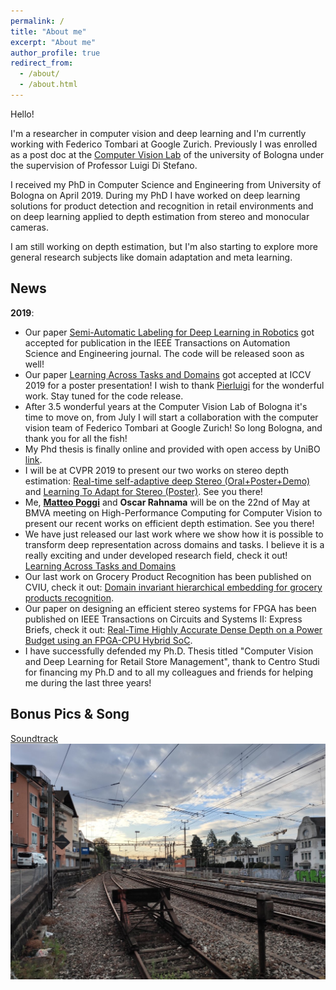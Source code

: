 ```yaml
---
permalink: /
title: "About me"
excerpt: "About me"
author_profile: true
redirect_from: 
  - /about/
  - /about.html
---
```


Hello!

I'm a researcher in computer vision and deep learning and I'm currently working with Federico Tombari at Google Zurich. 
Previously I was enrolled as a post doc at the [Computer Vision Lab](https://www.vision.deis.unibo.it/) of the university of Bologna under the supervision of Professor Luigi Di Stefano.

I received my PhD in Computer Science and Engineering from University of Bologna on April 2019. 
During my PhD I have worked on deep learning solutions for product detection and recognition in retail environments and on deep learning applied to depth estimation from stereo and monocular cameras.

I am still working on depth estimation, but I'm also starting to explore more general research subjects like domain adaptation and meta learning.


## News
__2019__:
  * Our paper [Semi-Automatic Labeling for Deep Learning in Robotics](publications/ARS) got accepted for publication in the IEEE Transactions on Automation Science and Engineering journal. The code will be released soon as well!
  * Our paper [Learning Across Tasks and Domains](publication/ATDT) got accepted at ICCV 2019 for a poster presentation! I wish to thank [Pierluigi](https://www.unibo.it/sitoweb/pierluigi.zama) for the wonderful work. Stay tuned for the code release.
  * After 3.5 wonderful years at the Computer Vision Lab of Bologna it's time to move on, from July I will start a collaboration with the computer vision team of Federico Tombari at Google Zurich! So long Bologna, and thank you for all the fish!
  * My Phd thesis is finally online and provided with open access by UniBO [link](http://amsdottorato.unibo.it/8970/).
  * I will be at CVPR 2019 to present our two works on stereo depth estimation: [Real-time self-adaptive deep Stereo (Oral+Poster+Demo)](publication/realTime)  and [Learning To Adapt for Stereo (Poster)](publication/2019-L2A). See you there!
  * Me, [__Matteo Poggi__](https://vision.disi.unibo.it/~mpoggi/) and __Oscar Rahnama__ will be on the 22nd of May at BMVA meeting on High-Performance Computing for Computer Vision to present our recent works on efficient depth estimation. See you there!
  * We have just released our last work where we show how it is possible to transform deep representation across domains and tasks. I believe it is a really exciting and under developed research field, check it out! [Learning Across Tasks and Domains](publication/ATDT)
  * Our last work on Grocery Product Recognition has been published on CVIU, check it out: [Domain invariant hierarchical embedding for grocery products recognition](publication/DIHE).
  * Our paper on designing an efficient stereo systems for FPGA has been published on IEEE Transactions on Circuits and Systems II: Express Briefs, check it out: [Real-Time Highly Accurate Dense Depth on a Power Budget using an FPGA-CPU Hybrid SoC](publication/FPGA).
  * I have successfully defended my Ph.D. Thesis titled "Computer Vision and Deep Learning for Retail Store Management", thank to Centro Studi for financing my Ph.D and to all my colleagues and friends for helping me during the last three years! 
  
## Bonus Pics & Song 
[Soundtrack](https://www.youtube.com/watch?v=lua-N4OrPKA)
![Budapest](images/zurigo.jpg)

